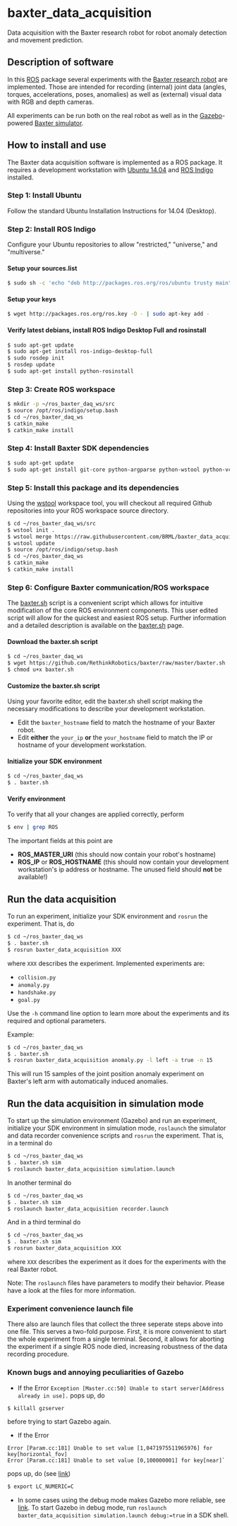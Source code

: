 # baxter_data_acquisition
Data acquisition with the Baxter research robot for robot anomaly detection 
and movement prediction.


## Description of software
In this [ROS](http://www.ros.org/) package several experiments with the 
[Baxter research robot](http://www.rethinkrobotics.com/research-education/) 
are implemented.
Those are intended for recording (internal) joint data (angles, torques,
accelerations, poses, anomalies) as well as (external) visual data with RGB 
and depth cameras.

All experiments can be run both on the real robot as well as in the 
[Gazebo](http://gazebosim.org/)-powered 
[Baxter simulator](http://sdk.rethinkrobotics.com/wiki/Baxter_Simulator).


## How to install and use
The Baxter data acquisition software is implemented as a ROS package.
It requires a development workstation with 
[Ubuntu 14.04](http://releases.ubuntu.com/14.04/) and 
[ROS Indigo](http://wiki.ros.org/indigo) installed.

### Step 1: Install Ubuntu
Follow the standard Ubuntu Installation Instructions for 14.04 (Desktop).

### Step 2: Install ROS Indigo
Configure your Ubuntu repositories to allow "restricted," "universe," and 
"multiverse."

#### Setup your sources.list
```bash
$ sudo sh -c 'echo "deb http://packages.ros.org/ros/ubuntu trusty main" > /etc/apt/sources.list.d/ros-latest.list'
```

#### Setup your keys
```bash
$ wget http://packages.ros.org/ros.key -O - | sudo apt-key add -
```

#### Verify latest debians, install ROS Indigo Desktop Full and rosinstall
```bash
$ sudo apt-get update
$ sudo apt-get install ros-indigo-desktop-full
$ sudo rosdep init
$ rosdep update
$ sudo apt-get install python-rosinstall
```

### Step 3: Create ROS workspace
```bash
$ mkdir -p ~/ros_baxter_daq_ws/src
$ source /opt/ros/indigo/setup.bash
$ cd ~/ros_baxter_daq_ws
$ catkin_make
$ catkin_make install
```

### Step 4: Install Baxter SDK dependencies
```bash
$ sudo apt-get update
$ sudo apt-get install git-core python-argparse python-wstool python-vcstools python-rosdep ros-indigo-control-msgs ros-indigo-joystick-drivers
```

### Step 5: Install this package and its dependencies
Using the [wstool](http://wiki.ros.org/wstool) workspace tool, you will 
checkout all required Github repositories into your ROS workspace source 
directory.
```bash
$ cd ~/ros_baxter_daq_ws/src
$ wstool init .
$ wstool merge https://raw.githubusercontent.com/BRML/baxter_data_acquisition/master/baxter_daq.rosinstall
$ wstool update
$ source /opt/ros/indigo/setup.bash
$ cd ~/ros_baxter_daq_ws
$ catkin_make
$ catkin_make install
```

### Step 6: Configure Baxter communication/ROS workspace
The [baxter.sh](http://sdk.rethinkrobotics.com/wiki/Baxter.sh) script is a 
convenient script which allows for intuitive modification of the core ROS 
environment components. 
This user edited script will allow for the quickest and easiest ROS setup.
Further information and a detailed description is available on the 
[baxter.sh](http://sdk.rethinkrobotics.com/wiki/Baxter.sh) page.

#### Download the baxter.sh script
```bash
$ cd ~/ros_baxter_daq_ws
$ wget https://github.com/RethinkRobotics/baxter/raw/master/baxter.sh
$ chmod u+x baxter.sh
```

#### Customize the baxter.sh script
Using your favorite editor, edit the baxter.sh shell script making the 
necessary modifications to describe your development workstation.

- Edit the `baxter_hostname` field to match the hostname of your Baxter 
robot.
- Edit **either** the `your_ip` **or** the `your_hostname` field to 
match the IP or hostname of your development workstation.

#### Initialize your SDK environment
```bash
$ cd ~/ros_baxter_daq_ws
$ . baxter.sh
```

#### Verify environment
To verify that all your changes are applied correctly, perform
```bash
$ env | grep ROS
```
The important fields at this point are

- **ROS_MASTER_URI** (this should now contain your robot's hostname)
- **ROS_IP** or **ROS_HOSTNAME** (this should now contain your development
workstation's ip address or hostname. The unused field should **not** be 
available!)


## Run the data acquisition
To run an experiment, initialize your SDK environment and `rosrun` the 
experiment.
That is, do
```bash
$ cd ~/ros_baxter_daq_ws
$ . baxter.sh
$ rosrun baxter_data_acquisition XXX
```
where `XXX` describes the experiment. 
Implemented experiments are:

- `collision.py`
- `anomaly.py`
- `handshake.py`
- `goal.py`

Use the `-h` command line option to learn more about the experiments and its
required and optional parameters.

Example:
```bash
$ cd ~/ros_baxter_daq_ws
$ . baxter.sh
$ rosrun baxter_data_acquisition anomaly.py -l left -a true -n 15
```
This will run 15 samples of the joint position anomaly experiment on Baxter's 
left arm with automatically induced anomalies.


## Run the data acquisition in simulation mode
To start up the simulation environment (Gazebo) and run an experiment, 
initialize your SDK environment in simulation mode, `roslaunch` the simulator
and data recorder convenience scripts and `rosrun` the experiment.
That is, in a terminal do
```bash
$ cd ~/ros_baxter_daq_ws
$ . baxter.sh sim
$ roslaunch baxter_data_acquisition simulation.launch
```
In another terminal do
```bash
$ cd ~/ros_baxter_daq_ws
$ . baxter.sh sim
$ roslaunch baxter_data_acquisition recorder.launch
```
And in a third terminal do
```bash
$ cd ~/ros_baxter_daq_ws
$ . baxter.sh sim
$ rosrun baxter_data_acquisition XXX
```
where `XXX` describes the experiment as it does for the experiments with the 
real Baxter robot.

Note: The `roslaunch` files have parameters to modify their behavior. Please
have a look at the files for more information.


### Experiment convenience launch file
There also are launch files that collect the three seperate steps above into
one file.
This serves a two-fold purpose.
First, it is more convenient to start the whole experiment from a single 
terminal.
Second, it allows for aborting the experiment if a single ROS node died, 
increasing robustness of the data recording procedure.


### Known bugs and annoying peculiarities of Gazebo

- If the Error `Exception [Master.cc:50] Unable to start server[Address already in use].` 
pops up, do
```bash
$ killall gzserver
```
before trying to start Gazebo again.
- If the Error 
```
Error [Param.cc:181] Unable to set value [1,0471975511965976] for key[horizontal_fov]
Error [Param.cc:181] Unable to set value [0,100000001] for key[near]`
```
pops up, do (see [link](http://answers.ros.org/question/199401/problem-with-indigo-and-gazebo-22/)) 
```bash
$ export LC_NUMERIC=C
```
- In some cases using the debug mode makes Gazebo more reliable, see 
[link](http://answers.gazebosim.org/question/5115/on-startup-of-gazebo-i-get-intermittent-error/).
To start Gazebo in debug mode, run 
`roslaunch baxter_data_acquisition simulation.launch debug:=true` in a SDK 
shell.

